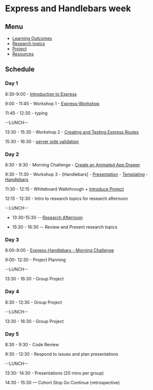 # Express and Handlebars week

## Menu

- [Learning Outcomes](./learning-outcomes.md)
- [Research topics](./research-afternoon.md)
- [Project](./project.md)
- [Resources](./resources)

## Schedule

### Day 1


8:30-9:00 - [Introduction to Express](https://github.com/foundersandcoders/introduction-to-express)

9:00 - 11:45 - Workshop 1 - [Express-Workshop](https://github.com/fack2/express-workshop)

11:45 - 12:30 - typing

--LUNCH--

13:30 - 15:30 - Workshop 2 - [Creating and Testing Express Routes](https://github.com/jema28/express-and-testing-workshop)

15:30 - 16:30 - [server side validation](https://github.com/shahenazmonia/server-side-validation)

### Day 2

8:30 - 9:30 - Morning Challenge - [Create an Animated App
Drawer](https://github.com/foundersandcoders/morning-challenge-animated-app-drawer)

9:30 - 11:30 - Workshop 3 - [Handlebars]
    - [Presentation](https://docs.google.com/presentation/d/1AHAMQxpudl0zwwR2yADIoB7Luf58urJpKaqqTb1dhu0/edit?usp=sharing)
    - [Templating](https://github.com/m4v15/templating/)
    - [Handlebars](https://github.com/m4v15/country-express)

11:30 - 12:15 - Whiteboard Walkthrough + [Introduce Project](./project.md)

12:15 - 12:30 - Intro to research topics for research afternoon

--LUNCH--

- 13:30-15:30
  -- [Research Afternoon](./research-afternoon.md)

- 15:30 - 16:30
  -- Review and Present research topics

### Day 3

8:00-9:00 - [Express-Handlebars - Morning Challenge](https://github.com/foundersandcoders/express-handlebars-challenge)

9:00- 12:30 - Project Planning

--LUNCH--

13:30 - 16:30 - Group Project


### Day 4

8:30 - 12:30 - Group Project

--LUNCH--

13:30 - 16:30 - Group Project

### Day 5

8:30 - 9:30 - Code Review

9:30 - 12:30 - Respond to issues and plan presentations

--LUNCH--

13:30- 14:30 -  Presentations (20 mins per group)

14:30 - 15:30 — Cohort Stop Go Continue (retrospective)

